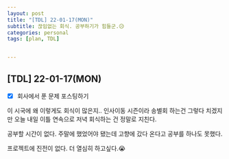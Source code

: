 ```yaml
---
layout: post
title: "[TDL] 22-01-17(MON)"
subtitle: 끊임없는 회식. 공부하기가 힘들군.😥
categories: personal
tags: [plan, TDL]


---
```




## [TDL] 22-01-17(MON)

- [x] 회사에서 푼 문제 포스팅하기

이 시국에 왜 이렇게도 회식이 많은지.. 인사이동 시즌이라 송별회 하는건 그렇다 치겠지만 오늘 내일 이틀 연속으로 저녁 회식하는 건 정말로 지친다.

공부할 시간이 없다. 주말에 했었어야 됐는데 고향에 갔다 온다고 공부를 하나도 못했다.

프로젝트에 진전이 없다. 더 열심히 하고싶다.😭